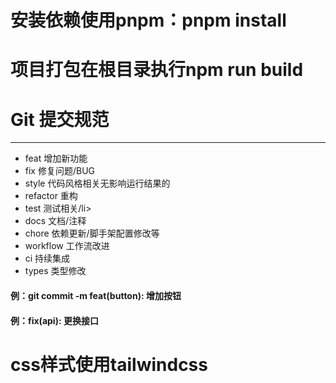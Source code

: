 <h1>安装依赖使用pnpm：pnpm install</h1>
<h1>项目打包在根目录执行npm run build</h1>
<h1>Git 提交规范</h1>
<hr>
<ul>
  <li>feat 增加新功能</li>
  <li>fix 修复问题/BUG</li>
  <li>style 代码风格相关无影响运行结果的</li>
  <li>refactor 重构</li>
  <li>test 测试相关/li>
  <li>docs 文档/注释</li>
  <li>chore 依赖更新/脚手架配置修改等</li>
  <li>workflow 工作流改进</li>
  <li>ci 持续集成</li>
  <li>types 类型修改</li>
</ul>

<h4>例：git commit -m feat(button): 增加按钮</h4>
<h4>例：fix(api): 更换接口</h4>

<h1>css样式使用tailwindcss</h1>
<a href="https://www.tailwindcss.cn/docs/installation"></a>
